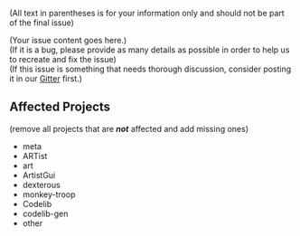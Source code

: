 (All text in parentheses is for your information only and should not be part of the final issue)

(Your issue content goes here.)  
(If it is a bug, please provide as many details as possible in order to help us to recreate and fix the issue)  
(If this issue is something that needs thorough discussion, consider posting it in our [Gitter](https://gitter.im/project-artist/) first.)

## Affected Projects
(remove all projects that are ***not*** affected and add missing ones)

- meta
- ARTist
- art
- ArtistGui
- dexterous
- monkey-troop
- Codelib
- codelib-gen
- other
